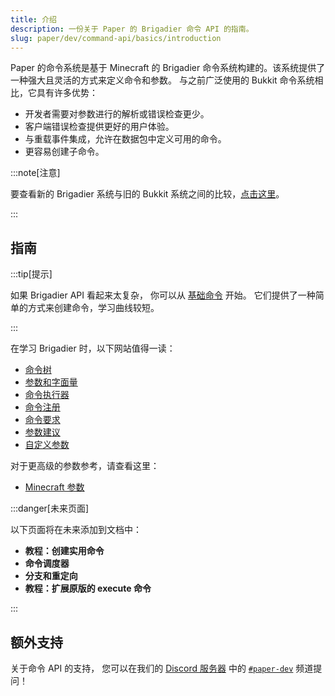 ```yaml
---
title: 介绍
description: 一份关于 Paper 的 Brigadier 命令 API 的指南。
slug: paper/dev/command-api/basics/introduction
---
```


Paper 的命令系统是基于 Minecraft 的 Brigadier 命令系统构建的。该系统提供了一种强大且灵活的方式来定义命令和参数。
与之前广泛使用的 Bukkit 命令系统相比，它具有许多优势：
- 开发者需要对参数进行的解析或错误检查更少。
- 客户端错误检查提供更好的用户体验。
- 与重载事件集成，允许在数据包中定义可用的命令。
- 更容易创建子命令。

:::note[注意]

要查看新的 Brigadier 系统与旧的 Bukkit 系统之间的比较，[点击这里](/paper/dev/command-api/misc/comparison-bukkit-brigadier)。

:::

## 指南

:::tip[提示]

如果 Brigadier API 看起来太复杂，
你可以从 [基础命令](/paper/dev/command-api/misc/basic-command) 开始。
它们提供了一种简单的方式来创建命令，学习曲线较短。

:::

在学习 Brigadier 时，以下网站值得一读：
- [命令树](/paper/dev/command-api/basics/command-tree)
- [参数和字面量](/paper/dev/command-api/basics/arguments-and-literals)
- [命令执行器](/paper/dev/command-api/basics/executors)
- [命令注册](/paper/dev/command-api/basics/registration)
- [命令要求](/paper/dev/command-api/basics/requirements)
- [参数建议](/paper/dev/command-api/basics/argument-suggestions)
- [自定义参数](/paper/dev/command-api/basics/custom-arguments)

对于更高级的参数参考，请查看这里：
- [Minecraft 参数](/paper/dev/command-api/arguments/minecraft)

:::danger[未来页面]

以下页面将在未来添加到文档中：

- **教程：创建实用命令**
- **命令调度器**
- **分支和重定向**
- **教程：扩展原版的 execute 命令**

:::

## 额外支持
关于命令 API 的支持，
您可以在我们的 [Discord 服务器](https://discord.gg/PaperMC) 中的 [`#paper-dev`](https://discord.com/channels/289587909051416579/555462289851940864   ) 频道提问！
